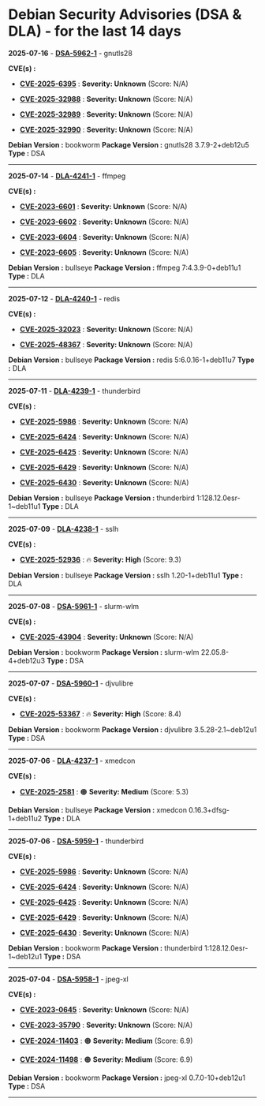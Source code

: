 # Debian Security Advisories (DSA & DLA) - for the last 14 days

**2025-07-16** - **[DSA-5962-1](https://security-tracker.debian.org/tracker/DSA-5962-1)** - gnutls28

**CVE(s) :**
- **[CVE-2025-6395](https://www.cve.org/CVERecord?id=CVE-2025-6395)** : **Severity: Unknown** (Score: N/A)

- **[CVE-2025-32988](https://www.cve.org/CVERecord?id=CVE-2025-32988)** : **Severity: Unknown** (Score: N/A)

- **[CVE-2025-32989](https://www.cve.org/CVERecord?id=CVE-2025-32989)** : **Severity: Unknown** (Score: N/A)

- **[CVE-2025-32990](https://www.cve.org/CVERecord?id=CVE-2025-32990)** : **Severity: Unknown** (Score: N/A)

**Debian Version :** bookworm
 **Package Version :** gnutls28 3.7.9-2+deb12u5
 **Type :** DSA

------------------------------

**2025-07-14** - **[DLA-4241-1](https://security-tracker.debian.org/tracker/DLA-4241-1)** - ffmpeg

**CVE(s) :**
- **[CVE-2023-6601](https://www.cve.org/CVERecord?id=CVE-2023-6601)** : **Severity: Unknown** (Score: N/A)

- **[CVE-2023-6602](https://www.cve.org/CVERecord?id=CVE-2023-6602)** : **Severity: Unknown** (Score: N/A)

- **[CVE-2023-6604](https://www.cve.org/CVERecord?id=CVE-2023-6604)** : **Severity: Unknown** (Score: N/A)

- **[CVE-2023-6605](https://www.cve.org/CVERecord?id=CVE-2023-6605)** : **Severity: Unknown** (Score: N/A)

**Debian Version :** bullseye
 **Package Version :** ffmpeg 7:4.3.9-0+deb11u1
 **Type :** DLA

------------------------------

**2025-07-12** - **[DLA-4240-1](https://security-tracker.debian.org/tracker/DLA-4240-1)** - redis

**CVE(s) :**
- **[CVE-2025-32023](https://www.cve.org/CVERecord?id=CVE-2025-32023)** : **Severity: Unknown** (Score: N/A)

- **[CVE-2025-48367](https://www.cve.org/CVERecord?id=CVE-2025-48367)** : **Severity: Unknown** (Score: N/A)

**Debian Version :** bullseye
 **Package Version :** redis 5:6.0.16-1+deb11u7
 **Type :** DLA

------------------------------

**2025-07-11** - **[DLA-4239-1](https://security-tracker.debian.org/tracker/DLA-4239-1)** - thunderbird

**CVE(s) :**
- **[CVE-2025-5986](https://www.cve.org/CVERecord?id=CVE-2025-5986)** : **Severity: Unknown** (Score: N/A)

- **[CVE-2025-6424](https://www.cve.org/CVERecord?id=CVE-2025-6424)** : **Severity: Unknown** (Score: N/A)

- **[CVE-2025-6425](https://www.cve.org/CVERecord?id=CVE-2025-6425)** : **Severity: Unknown** (Score: N/A)

- **[CVE-2025-6429](https://www.cve.org/CVERecord?id=CVE-2025-6429)** : **Severity: Unknown** (Score: N/A)

- **[CVE-2025-6430](https://www.cve.org/CVERecord?id=CVE-2025-6430)** : **Severity: Unknown** (Score: N/A)

**Debian Version :** bullseye
 **Package Version :** thunderbird 1:128.12.0esr-1~deb11u1
 **Type :** DLA

------------------------------

**2025-07-09** - **[DLA-4238-1](https://security-tracker.debian.org/tracker/DLA-4238-1)** - sslh

**CVE(s) :**
- **[CVE-2025-52936](https://www.cve.org/CVERecord?id=CVE-2025-52936)** : 🔥 **Severity: High** (Score: 9.3)

**Debian Version :** bullseye
 **Package Version :** sslh 1.20-1+deb11u1
 **Type :** DLA

------------------------------

**2025-07-08** - **[DSA-5961-1](https://security-tracker.debian.org/tracker/DSA-5961-1)** - slurm-wlm

**CVE(s) :**
- **[CVE-2025-43904](https://www.cve.org/CVERecord?id=CVE-2025-43904)** : **Severity: Unknown** (Score: N/A)

**Debian Version :** bookworm
 **Package Version :** slurm-wlm 22.05.8-4+deb12u3
 **Type :** DSA

------------------------------

**2025-07-07** - **[DSA-5960-1](https://security-tracker.debian.org/tracker/DSA-5960-1)** - djvulibre

**CVE(s) :**
- **[CVE-2025-53367](https://www.cve.org/CVERecord?id=CVE-2025-53367)** : 🔥 **Severity: High** (Score: 8.4)

**Debian Version :** bookworm
 **Package Version :** djvulibre 3.5.28-2.1~deb12u1
 **Type :** DSA

------------------------------

**2025-07-06** - **[DLA-4237-1](https://security-tracker.debian.org/tracker/DLA-4237-1)** - xmedcon

**CVE(s) :**
- **[CVE-2025-2581](https://www.cve.org/CVERecord?id=CVE-2025-2581)** : 🟠 **Severity: Medium** (Score: 5.3)

**Debian Version :** bullseye
 **Package Version :** xmedcon 0.16.3+dfsg-1+deb11u2
 **Type :** DLA

------------------------------

**2025-07-06** - **[DSA-5959-1](https://security-tracker.debian.org/tracker/DSA-5959-1)** - thunderbird

**CVE(s) :**
- **[CVE-2025-5986](https://www.cve.org/CVERecord?id=CVE-2025-5986)** : **Severity: Unknown** (Score: N/A)

- **[CVE-2025-6424](https://www.cve.org/CVERecord?id=CVE-2025-6424)** : **Severity: Unknown** (Score: N/A)

- **[CVE-2025-6425](https://www.cve.org/CVERecord?id=CVE-2025-6425)** : **Severity: Unknown** (Score: N/A)

- **[CVE-2025-6429](https://www.cve.org/CVERecord?id=CVE-2025-6429)** : **Severity: Unknown** (Score: N/A)

- **[CVE-2025-6430](https://www.cve.org/CVERecord?id=CVE-2025-6430)** : **Severity: Unknown** (Score: N/A)

**Debian Version :** bookworm
 **Package Version :** thunderbird 1:128.12.0esr-1~deb12u1
 **Type :** DSA

------------------------------

**2025-07-04** - **[DSA-5958-1](https://security-tracker.debian.org/tracker/DSA-5958-1)** - jpeg-xl

**CVE(s) :**
- **[CVE-2023-0645](https://www.cve.org/CVERecord?id=CVE-2023-0645)** : **Severity: Unknown** (Score: N/A)

- **[CVE-2023-35790](https://www.cve.org/CVERecord?id=CVE-2023-35790)** : **Severity: Unknown** (Score: N/A)

- **[CVE-2024-11403](https://www.cve.org/CVERecord?id=CVE-2024-11403)** : 🟠 **Severity: Medium** (Score: 6.9)

- **[CVE-2024-11498](https://www.cve.org/CVERecord?id=CVE-2024-11498)** : 🟠 **Severity: Medium** (Score: 6.9)

**Debian Version :** bookworm
 **Package Version :** jpeg-xl 0.7.0-10+deb12u1
 **Type :** DSA

------------------------------

